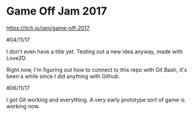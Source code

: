 
# Game Off Jam 2017
https://itch.io/jam/game-off-2017

#04/11/17

I don't even have a title yet. Testing out a new idea anyway, made with Love2D.

Right now, I'm figuring out how to connect to this repo with Git Bash, it's been a while since I did anything with Github.

#06/11/17

I got Git working and everything. A very early prototype sort of game is working now.
